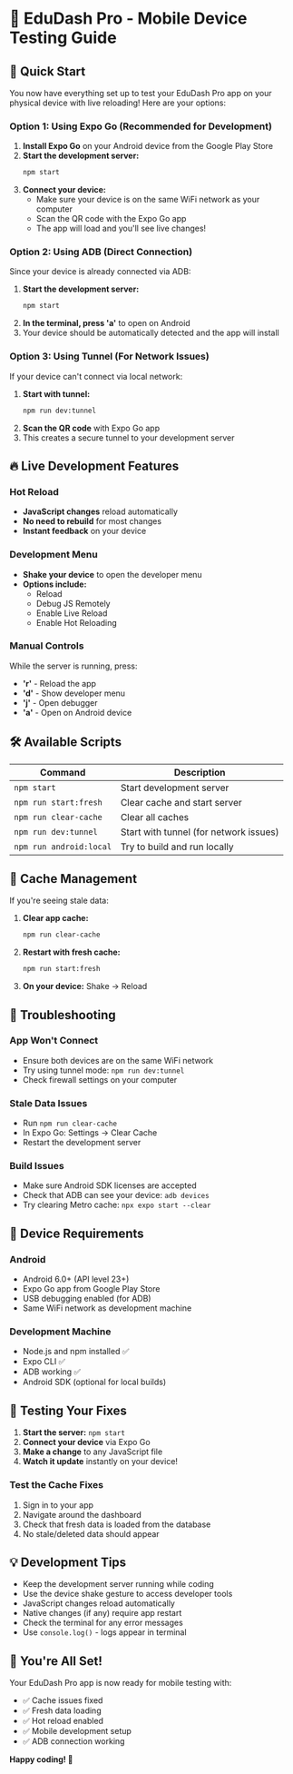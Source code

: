 # 📱 EduDash Pro - Mobile Device Testing Guide

## 🚀 Quick Start

You now have everything set up to test your EduDash Pro app on your physical device with live reloading! Here are your options:

### Option 1: Using Expo Go (Recommended for Development)

1. **Install Expo Go** on your Android device from the Google Play Store
2. **Start the development server:**
   ```bash
   npm start
   ```
3. **Connect your device:**
   - Make sure your device is on the same WiFi network as your computer
   - Scan the QR code with the Expo Go app
   - The app will load and you'll see live changes!

### Option 2: Using ADB (Direct Connection)

Since your device is already connected via ADB:

1. **Start the development server:**
   ```bash
   npm start
   ```
2. **In the terminal, press 'a'** to open on Android
3. Your device should be automatically detected and the app will install

### Option 3: Using Tunnel (For Network Issues)

If your device can't connect via local network:

1. **Start with tunnel:**
   ```bash
   npm run dev:tunnel
   ```
2. **Scan the QR code** with Expo Go app
3. This creates a secure tunnel to your development server

## 🔥 Live Development Features

### Hot Reload
- **JavaScript changes** reload automatically
- **No need to rebuild** for most changes
- **Instant feedback** on your device

### Development Menu
- **Shake your device** to open the developer menu
- **Options include:**
  - Reload
  - Debug JS Remotely
  - Enable Live Reload
  - Enable Hot Reloading

### Manual Controls
While the server is running, press:
- **'r'** - Reload the app
- **'d'** - Show developer menu
- **'j'** - Open debugger
- **'a'** - Open on Android device

## 🛠️ Available Scripts

| Command | Description |
|---------|-------------|
| `npm start` | Start development server |
| `npm run start:fresh` | Clear cache and start server |
| `npm run clear-cache` | Clear all caches |
| `npm run dev:tunnel` | Start with tunnel (for network issues) |
| `npm run android:local` | Try to build and run locally |

## 🧹 Cache Management

If you're seeing stale data:

1. **Clear app cache:**
   ```bash
   npm run clear-cache
   ```

2. **Restart with fresh cache:**
   ```bash
   npm run start:fresh
   ```

3. **On your device:** Shake → Reload

## 🔧 Troubleshooting

### App Won't Connect
- Ensure both devices are on the same WiFi network
- Try using tunnel mode: `npm run dev:tunnel`
- Check firewall settings on your computer

### Stale Data Issues
- Run `npm run clear-cache`
- In Expo Go: Settings → Clear Cache
- Restart the development server

### Build Issues
- Make sure Android SDK licenses are accepted
- Check that ADB can see your device: `adb devices`
- Try clearing Metro cache: `npx expo start --clear`

## 📱 Device Requirements

### Android
- Android 6.0+ (API level 23+)
- Expo Go app from Google Play Store
- USB debugging enabled (for ADB)
- Same WiFi network as development machine

### Development Machine
- Node.js and npm installed ✅
- Expo CLI ✅
- ADB working ✅
- Android SDK (optional for local builds)

## 🎯 Testing Your Fixes

1. **Start the server:** `npm start`
2. **Connect your device** via Expo Go
3. **Make a change** to any JavaScript file
4. **Watch it update** instantly on your device!

### Test the Cache Fixes
1. Sign in to your app
2. Navigate around the dashboard
3. Check that fresh data is loaded from the database
4. No stale/deleted data should appear

## 💡 Development Tips

- Keep the development server running while coding
- Use the device shake gesture to access developer tools
- JavaScript changes reload automatically
- Native changes (if any) require app restart
- Check the terminal for any error messages
- Use `console.log()` - logs appear in terminal

## 🎉 You're All Set!

Your EduDash Pro app is now ready for mobile testing with:
- ✅ Cache issues fixed
- ✅ Fresh data loading
- ✅ Hot reload enabled  
- ✅ Mobile development setup
- ✅ ADB connection working

**Happy coding! 🚀**
